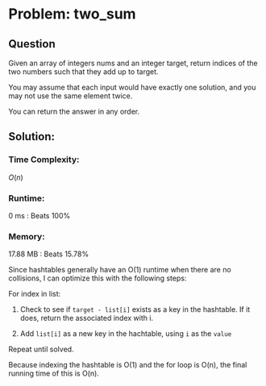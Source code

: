# Problem: two_sum

## Question

Given an array of integers nums and an integer target, return indices of the two numbers such that they add up to target.

You may assume that each input would have exactly one solution, and you may not use the same element twice.

You can return the answer in any order.

## Solution:

### Time Complexity:

$O(n)$

### Runtime:

0 ms : Beats 100%

### Memory:

17.88 MB : Beats 15.78%

Since hashtables generally have an O(1) runtime when there are no collisions, I can optimize this with the following steps:

For index in list:

1. Check to see if `target - list[i]` exists as a key in the hashtable. If it does, return the associated index with i.

2. Add `list[i]` as a new key in the hachtable, using `i` as the `value`

Repeat until solved.

Because indexing the hashtable is O(1) and the for loop is O(n), the final running time of this is O(n).